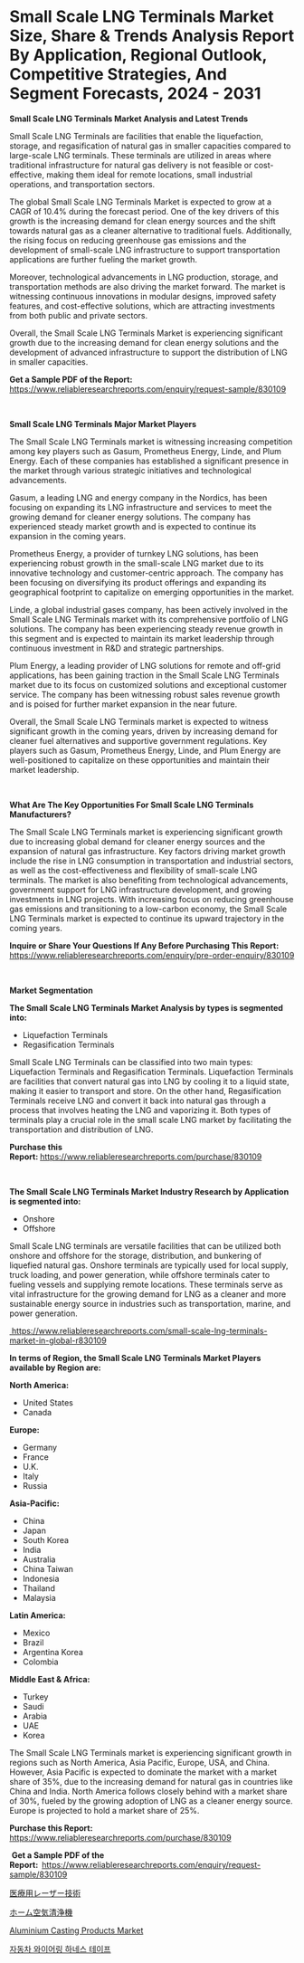 <p><h1>Small Scale LNG Terminals Market Size, Share & Trends Analysis Report By Application, Regional Outlook, Competitive Strategies, And Segment Forecasts, 2024 - 2031</h1></p><p><strong>Small Scale LNG Terminals Market Analysis and Latest Trends</strong></p>
<p><p>Small Scale LNG Terminals are facilities that enable the liquefaction, storage, and regasification of natural gas in smaller capacities compared to large-scale LNG terminals. These terminals are utilized in areas where traditional infrastructure for natural gas delivery is not feasible or cost-effective, making them ideal for remote locations, small industrial operations, and transportation sectors.</p><p>The global Small Scale LNG Terminals Market is expected to grow at a CAGR of 10.4% during the forecast period. One of the key drivers of this growth is the increasing demand for clean energy sources and the shift towards natural gas as a cleaner alternative to traditional fuels. Additionally, the rising focus on reducing greenhouse gas emissions and the development of small-scale LNG infrastructure to support transportation applications are further fueling the market growth.</p><p>Moreover, technological advancements in LNG production, storage, and transportation methods are also driving the market forward. The market is witnessing continuous innovations in modular designs, improved safety features, and cost-effective solutions, which are attracting investments from both public and private sectors.</p><p>Overall, the Small Scale LNG Terminals Market is experiencing significant growth due to the increasing demand for clean energy solutions and the development of advanced infrastructure to support the distribution of LNG in smaller capacities.</p></p>
<p><strong>Get a Sample PDF of the Report:&nbsp;</strong> <a href="https://www.reliableresearchreports.com/enquiry/request-sample/830109">https://www.reliableresearchreports.com/enquiry/request-sample/830109</a></p>
<p>&nbsp;</p>
<p><strong>Small Scale LNG Terminals Major Market Players</strong></p>
<p><p>The Small Scale LNG Terminals market is witnessing increasing competition among key players such as Gasum, Prometheus Energy, Linde, and Plum Energy. Each of these companies has established a significant presence in the market through various strategic initiatives and technological advancements.</p><p>Gasum, a leading LNG and energy company in the Nordics, has been focusing on expanding its LNG infrastructure and services to meet the growing demand for cleaner energy solutions. The company has experienced steady market growth and is expected to continue its expansion in the coming years.</p><p>Prometheus Energy, a provider of turnkey LNG solutions, has been experiencing robust growth in the small-scale LNG market due to its innovative technology and customer-centric approach. The company has been focusing on diversifying its product offerings and expanding its geographical footprint to capitalize on emerging opportunities in the market.</p><p>Linde, a global industrial gases company, has been actively involved in the Small Scale LNG Terminals market with its comprehensive portfolio of LNG solutions. The company has been experiencing steady revenue growth in this segment and is expected to maintain its market leadership through continuous investment in R&D and strategic partnerships.</p><p>Plum Energy, a leading provider of LNG solutions for remote and off-grid applications, has been gaining traction in the Small Scale LNG Terminals market due to its focus on customized solutions and exceptional customer service. The company has been witnessing robust sales revenue growth and is poised for further market expansion in the near future.</p><p>Overall, the Small Scale LNG Terminals market is expected to witness significant growth in the coming years, driven by increasing demand for cleaner fuel alternatives and supportive government regulations. Key players such as Gasum, Prometheus Energy, Linde, and Plum Energy are well-positioned to capitalize on these opportunities and maintain their market leadership.</p></p>
<p>&nbsp;</p>
<p><strong>What Are The Key Opportunities For Small Scale LNG Terminals Manufacturers?</strong></p>
<p><p>The Small Scale LNG Terminals market is experiencing significant growth due to increasing global demand for cleaner energy sources and the expansion of natural gas infrastructure. Key factors driving market growth include the rise in LNG consumption in transportation and industrial sectors, as well as the cost-effectiveness and flexibility of small-scale LNG terminals. The market is also benefiting from technological advancements, government support for LNG infrastructure development, and growing investments in LNG projects. With increasing focus on reducing greenhouse gas emissions and transitioning to a low-carbon economy, the Small Scale LNG Terminals market is expected to continue its upward trajectory in the coming years.</p></p>
<p><strong>Inquire or Share Your Questions If Any Before Purchasing This Report:</strong> <a href="https://www.reliableresearchreports.com/enquiry/pre-order-enquiry/830109">https://www.reliableresearchreports.com/enquiry/pre-order-enquiry/830109</a></p>
<p>&nbsp;</p>
<p><strong>Market Segmentation</strong></p>
<p><strong>The Small Scale LNG Terminals Market Analysis by types is segmented into:</strong></p>
<p><ul><li>Liquefaction Terminals</li><li>Regasification Terminals</li></ul></p>
<p><p>Small Scale LNG Terminals can be classified into two main types: Liquefaction Terminals and Regasification Terminals. Liquefaction Terminals are facilities that convert natural gas into LNG by cooling it to a liquid state, making it easier to transport and store. On the other hand, Regasification Terminals receive LNG and convert it back into natural gas through a process that involves heating the LNG and vaporizing it. Both types of terminals play a crucial role in the small scale LNG market by facilitating the transportation and distribution of LNG.</p></p>
<p><strong>Purchase this Report:&nbsp;</strong><a href="https://www.reliableresearchreports.com/purchase/830109">https://www.reliableresearchreports.com/purchase/830109</a></p>
<p>&nbsp;</p>
<p><strong>The Small Scale LNG Terminals Market Industry Research by Application is segmented into:</strong></p>
<p><ul><li>Onshore</li><li>Offshore</li></ul></p>
<p><p>Small Scale LNG terminals are versatile facilities that can be utilized both onshore and offshore for the storage, distribution, and bunkering of liquefied natural gas. Onshore terminals are typically used for local supply, truck loading, and power generation, while offshore terminals cater to fueling vessels and supplying remote locations. These terminals serve as vital infrastructure for the growing demand for LNG as a cleaner and more sustainable energy source in industries such as transportation, marine, and power generation.</p></p>
<p><a href="https://www.reliableresearchreports.com/small-scale-lng-terminals-market-in-global-r830109">&nbsp;https://www.reliableresearchreports.com/small-scale-lng-terminals-market-in-global-r830109</a></p>
<p><strong>In terms of Region, the Small Scale LNG Terminals Market Players available by Region are:</strong></p>
<p>
    <p> <strong> North America: </strong>
        <ul>
            <li>United States</li>
            <li>Canada</li>
        </ul>
        </p> 
    <p> <strong> Europe: </strong>
        <ul>
            <li>Germany</li>
            <li>France</li>
            <li>U.K.</li>
            <li>Italy</li>
            <li>Russia</li>
        </ul>
        </p> 
    <p> <strong> Asia-Pacific: </strong>
        <ul>
            <li>China</li>
            <li>Japan</li>
            <li>South Korea</li>
            <li>India</li>
            <li>Australia</li>
            <li>China Taiwan</li>
            <li>Indonesia</li>
            <li>Thailand</li>
            <li>Malaysia</li>
        </ul>
        </p> 
    <p> <strong> Latin America: </strong>
        <ul>
            <li>Mexico</li>
            <li>Brazil</li>
            <li>Argentina Korea</li>
            <li>Colombia</li>
        </ul>
        </p> 
    <p> <strong> Middle East & Africa: </strong>
        <ul>
            <li>Turkey</li>
            <li>Saudi</li>
            <li>Arabia</li>
            <li>UAE</li>
            <li>Korea</li>
        </ul>
    </p>
    </p>
<p><p>The Small Scale LNG Terminals market is experiencing significant growth in regions such as North America, Asia Pacific, Europe, USA, and China. However, Asia Pacific is expected to dominate the market with a market share of 35%, due to the increasing demand for natural gas in countries like China and India. North America follows closely behind with a market share of 30%, fueled by the growing adoption of LNG as a cleaner energy source. Europe is projected to hold a market share of 25%.</p></p>
<p><strong>Purchase this Report: </strong><a href="https://www.reliableresearchreports.com/purchase/830109">https://www.reliableresearchreports.com/purchase/830109</a></p>
<p>&nbsp;<strong>Get a Sample PDF of the Report:&nbsp;&nbsp;</strong><a href="https://www.reliableresearchreports.com/enquiry/request-sample/830109">https://www.reliableresearchreports.com/enquiry/request-sample/830109</a></p>
<p><strong></strong></p>
<p><p><a href="https://medium.com/@diegomoen2016/%E5%8C%BB%E7%99%82%E7%94%A8%E3%83%AC%E3%83%BC%E3%82%B6%E3%83%BC%E3%83%86%E3%82%AF%E3%83%8E%E3%83%AD%E3%82%B8%E3%83%BC%E5%B8%82%E5%A0%B4%E3%81%AE%E5%88%86%E6%9E%90-%E3%82%B0%E3%83%AD%E3%83%BC%E3%83%90%E3%83%AB%E7%94%A3%E6%A5%AD%E8%A6%96%E7%82%B9%E3%81%A8%E4%BA%88%E6%B8%AC-2024%E5%B9%B4%E3%81%8B%E3%82%892031%E5%B9%B4-746a41e99887">医療用レーザー技術</a></p><p><a href="https://medium.com/@billyarton5656871/%E5%AE%B6%E5%BA%AD%E7%94%A8%E7%A9%BA%E6%B0%97%E6%B8%85%E6%B5%84%E6%A9%9F%E5%B8%82%E5%A0%B4%E5%88%86%E6%9E%90-%E3%81%9D%E3%81%AEcagr-%E5%B8%82%E5%A0%B4%E3%82%BB%E3%82%B0%E3%83%A1%E3%83%B3%E3%83%86%E3%83%BC%E3%82%B7%E3%83%A7%E3%83%B3-%E3%81%8A%E3%82%88%E3%81%B3%E3%82%B0%E3%83%AD%E3%83%BC%E3%83%90%E3%83%AB%E7%94%A3%E6%A5%AD%E6%A6%82%E8%A6%81-60be069b2228">ホーム空気清浄機</a></p><p><a href="https://github.com/brenzgnarento/Market-Research-Report-List-2/blob/main/aluminium-casting-products-market.md">Aluminium Casting Products Market</a></p><p><a href="https://medium.com/@bricebeahan2023/%EC%9E%90%EB%8F%99%EC%B0%A8-%EC%A0%84%EC%84%A0-%ED%95%98%EB%84%A4%EC%8A%A4-%ED%85%8C%EC%9D%B4%ED%94%84-%EC%8B%9C%EC%9E%A5-%EC%A2%85%EB%A5%98-%EC%9D%91%EC%9A%A9-%EB%B0%8F-%EC%A7%80%EB%A6%AC%EC%97%90-%EC%9D%98%ED%95%9C-%ED%8F%AC%EA%B4%84%EC%A0%81-%ED%8F%89%EA%B0%80-7d451bb94a10">자동차 와이어링 하네스 테이프</a></p></p>